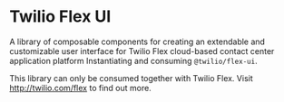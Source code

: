 # Twilio Flex UI

A library of composable components for creating an extendable and customizable user interface for Twilio Flex cloud-based contact center application platform
Instantiating and consuming `@twilio/flex-ui`.

This library can only be consumed together with Twilio Flex. Visit http://twilio.com/flex to find out more.